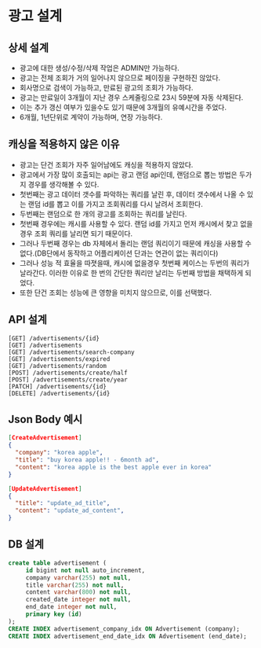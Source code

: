 # 광고 설계

## 상세 설계
* 광고에 대한 생성/수정/삭제 작업은 ADMIN만 가능하다.
* 광고는 전체 조회가 거의 일어나지 않으므로 페이징을 구현하진 않았다.
* 회사명으로 검색이 가능하고, 만료된 광고의 조회가 가능하다.
* 광고는 만료일이 3개월이 지난 경우 스케줄링으로 23시 59분에 자동 삭제된다.
* 이는 추가 갱신 여부가 있을수도 있기 때문에 3개월의 유예시간을 주었다.
* 6개월, 1년단위로 계약이 가능하며, 연장 가능하다.

## 캐싱을 적용하지 않은 이유
* 광고는 단건 조회가 자주 일어남에도 캐싱을 적용하지 않았다.
* 광고에서 가장 많이 호출되는 api는 광고 랜덤 api인데, 랜덤으로 뽑는 방법은 두가지 경우를 생각해볼 수 있다.
* 첫번째는 광고 데이터 갯수를 파악하는 쿼리를 날린 후, 데이터 갯수에서 나올 수 있는 랜덤 id를 뽑고 이를 가지고 조회쿼리를 다시 날려서 조회한다.
* 두번째는 랜덤으로 한 개의 광고를 조회하는 쿼리를 날린다.
* 첫번째 경우에는 캐시를 사용할 수 있다. 랜덤 id를 가지고 먼저 캐시에서 찾고 없을 경우 조회 쿼리를 날리면 되기 때문이다.
* 그러나 두번째 경우는 db 자체에서 돌리는 랜덤 쿼리이기 때문에 캐싱을 사용할 수 없다.(DB단에서 동작하고 어플리케이션 단과는 연관이 없는 쿼리이다)
* 그러나 성능 적 효율을 따졋을때, 캐시에 없을경우 첫번째 케이스는 두번의 쿼리가 날라간다. 이러한 이유로 한 번의 간단한 쿼리만 날리는 두번째 방법을 채택하게 되었다.
* 또한 단건 조회는 성능에 큰 영향을 미치지 않으므로, 이를 선택했다.

## API 설계
```
[GET] /advertisements/{id}
[GET] /advertisements
[GET] /advertisements/search-company
[GET] /advertisements/expired
[GET] /advertisements/random
[POST] /advertisements/create/half
[POST] /advertisements/create/year
[PATCH] /advertisements/{id}
[DELETE] /advertisements/{id}
```

## Json Body 예시
```json
[CreateAdvertisement]
{
  "company": "korea apple",
  "title": "buy korea apple!! - 6month ad",
  "content": "korea apple is the best apple ever in korea"
}

[UpdateAdvertisement]
{
  "title": "update_ad_title",
  "content": "update_ad_content",
}
```

## DB 설계
```sql
create table advertisement (
     id bigint not null auto_increment,
     company varchar(255) not null,
     title varchar(255) not null,
     content varchar(800) not null,
     created_date integer not null,
     end_date integer not null,
     primary key (id)
);
CREATE INDEX advertisement_company_idx ON Advertisement (company);
CREATE INDEX advertisement_end_date_idx ON Advertisement (end_date);
```
